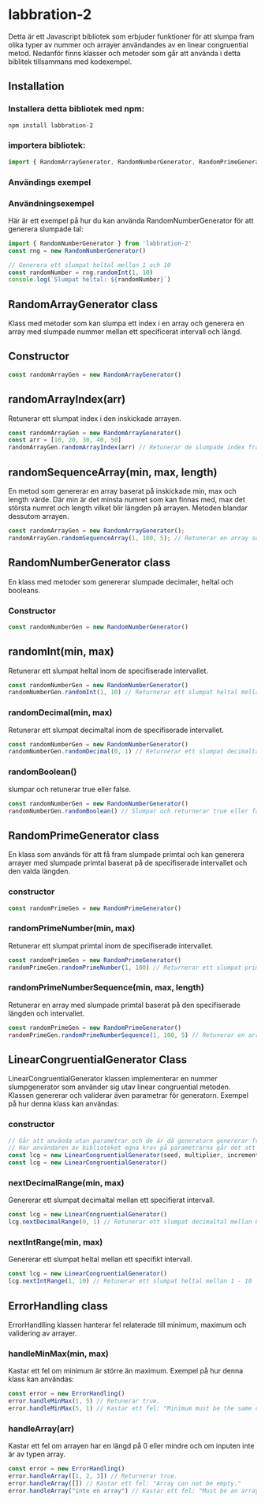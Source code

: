 # labbration-2
Detta är ett Javascript bibliotek som erbjuder funktioner för att slumpa fram olika typer av nummer och arrayer användandes av en linear congruential metod. Nedanför finns klasser och metoder som går att använda i detta biblitek tillsammans med kodexempel.

## Installation

### Installera detta bibliotek med npm:

```bash
npm install labbration-2
```

### importera bibliotek:

```Javascript
import { RandomArrayGenerator, RandomNumberGenerator, RandomPrimeGenerator, LinearCongruentialGenerator } from 'labbration-2'
```

### Användings exempel

### Användningsexempel

Här är ett exempel på hur du kan använda RandomNumberGenerator för att generera slumpade tal:

```javascript
import { RandomNumberGenerator } from 'labbration-2'
const rng = new RandomNumberGenerator()

// Generera ett slumpat heltal mellan 1 och 10
const randomNumber = rng.randomInt(1, 10)
console.log(`Slumpat heltal: ${randomNumber}`)
```

## RandomArrayGenerator class
Klass med metoder som kan slumpa ett index i en array och generera en array med slumpade nummer mellan ett specificerat intervall och längd.

## Constructor
```Javascript
const randomArrayGen = new RandomArrayGenerator()
```

## randomArrayIndex(arr)
Retunerar ett slumpat index i den inskickade arrayen. 

```Javascript
const randomArrayGen = new RandomArrayGenerator()
const arr = [10, 20, 30, 40, 50]
randomArrayGen.randomArrayIndex(arr) // Retunerar de slumpade index från arrayen.
```

## randomSequenceArray(min, max, length)
En metod som genererar en array baserat på inskickade min, max och length värde. Där min är det minsta numret som kan finnas med, max det största numret och length vilket blir längden på arrayen. Metoden blandar dessutom arrayen.

```Javascript
const randomArrayGen = new RandomArrayGenerator();
randomArrayGen.randomSequenceArray(1, 100, 5); // Retunerar en array som innehåller 5 nummer mellan 1-100.
```

## RandomNumberGenerator class
En klass med metoder som genererar slumpade decimaler, heltal och booleans.

### Constructor 
```Javascript
const randomNumberGen = new RandomNumberGenerator()
```

## randomInt(min, max)
Retunerar ett slumpat heltal inom de specifiserade intervallet.
```Javascript
const randomNumberGen = new RandomNumberGenerator()
randomNumberGen.randomInt(1, 10) // Returnerar ett slumpat heltal mellan 1-10.
```

### randomDecimal(min, max)
Retunerar ett slumpat decimaltal inom de specifiserade intervallet.
```Javascript
const randomNumberGen = new RandomNumberGenerator()
randomNumberGen.randomDecimal(0, 1) // Returnerar ett slumpat decimaltal mellan 0-1.
```

### randomBoolean()
slumpar och retunerar true eller false.
```Javascript
const randomNumberGen = new RandomNumberGenerator()
randomNumberGen.randomBoolean() // Slumpar och returnerar true eller false.
```

## RandomPrimeGenerator class
En klass som används för att få fram slumpade primtal och kan generera arrayer med slumpade primtal baserat på de specifiserade intervallet och den valda längden.

### constructor
```Javascript
const randomPrimeGen = new RandomPrimeGenerator()
```

### randomPrimeNumber(min, max)
Retunerar ett slumpat primtal inom de specifiserade intervallet.

```Javascript
const randomPrimeGen = new RandomPrimeGenerator()
randomPrimeGen.randomPrimeNumber(1, 100) // Returnerar ett slumpat primtal mellan 1-100
```

### randomPrimeNumberSequence(min, max, length)
Retunerar en array med slumpade primtal baserat på den specifiserade längden och intervallet.

```Javascript
const randomPrimeGen = new RandomPrimeGenerator()
randomPrimeGen.randomPrimeNumberSequence(1, 100, 5) // Retunerar en array med 5 nummer och numrerna är mellan 1-100.
```

## LinearCongruentialGenerator Class
LinearCongruentialGenerator klassen implementerar en nummer slumpgenerator som använder sig utav linear congruential metoden. Klassen genererar och validerar även parametrar för generatorn.
Exempel på hur denna klass kan användas:  

### constructor

```Javascript
// Går att använda utan parametrar och de är då generatorn genererar fram nummer utifrån olika validerings krav i klassen.
// Har användaren av biblioteket egna krav på parametrarna går det att välja dessa.
const lcg = new LinearCongruentialGenerator(seed, multiplier, increment, modulus)
const lcg = new LinearCongruentialGenerator()
```

### nextDecimalRange(min, max)
Genererar ett slumpat decimaltal mellan ett specifierat intervall.

```Javascript
const lcg = new LinearCongruentialGenerator()
lcg.nextDecimalRange(0, 1) // Retunerar ett slumpat decimaltal mellan 0-1.
```

### nextIntRange(min, max)
Genererar ett slumpat heltal mellan ett specifikt intervall.

```Javascript
const lcg = new LinearCongruentialGenerator()
lcg.nextIntRange(1, 10) // Retunerar ett slumpat heltal mellan 1 - 10
```


## ErrorHandling class

ErrorHandlling klassen hanterar fel relaterade till minimum, maximum och validering av arrayer.

### handleMinMax(min, max)
Kastar ett fel om minimum är större än maximum.
Exempel på hur denna klass kan användas:

```Javascript
const error = new ErrorHandling()
error.handleMinMax(1, 5) // Retunerar true.
error.handleMinMax(5, 1) // Kastar ett fel: "Minimum must be the same or smaller than maximum."
```

### handleArray(arr)
Kastar ett fel om arrayen har en längd på 0 eller mindre och om inputen inte är av typen array.

```Javascript
const error = new ErrorHandling()
error.handleArray([1, 2, 3]) // Returnerar true.
error.handleArray([]) // Kastar ett fel: "Array can not be empty."
error.handleArray("inte en array") // Kastar ett fel: "Must be an array."
```